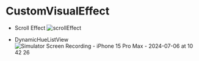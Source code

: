 # CustomVisualEffect

* Scroll Effect
![scrollEffect](https://github.com/GaneshRajuGalla/CustomVisualEffect/assets/61533653/47d7b60d-2834-417d-be11-c9478ea6d3e4)

* DynamicHueListView
![Simulator Screen Recording - iPhone 15 Pro Max - 2024-07-06 at 10 42 26](https://github.com/GaneshRajuGalla/CustomVisualEffect/assets/61533653/973e2e54-8085-4e90-8acb-ebb7235182a5)
